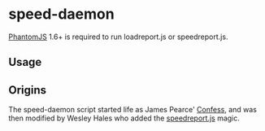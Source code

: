 # speed-daemon
[PhantomJS](http://www.phantomjs.org/) 1.6+ is required to run loadreport.js or speedreport.js.

Usage
-----


Origins
-------
The speed-daemon script started life as James Pearce'
[Confess](https://github.com/jamesgpearce/confess),
and was then modified by Wesley Hales who added the
[speedreport.js](https://github.com/wesleyhales/loadreport) magic.